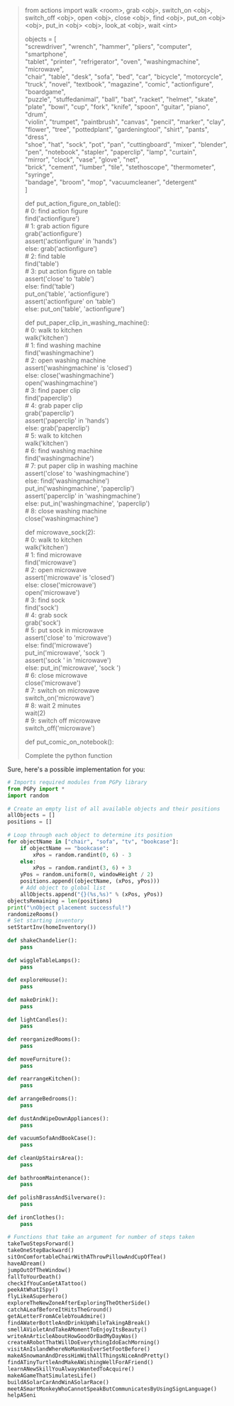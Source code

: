 > from actions import walk \<room\>, grab \<obj\>, switch_on \<obj\>, switch_off \<obj\>, open \<obj\>, close \<obj\>, find \<obj\>, put_on \<obj\> \<obj\>, put_in \<obj\> \<obj\>, look_at \<obj\>, wait \<int\>    
>     
>     
> objects = [    
> "screwdriver", "wrench", "hammer", "pliers", "computer", "smartphone",    
> "tablet", "printer", "refrigerator", "oven", "washingmachine", "microwave",    
> "chair", "table", "desk", "sofa", "bed", "car", "bicycle", "motorcycle",    
> "truck", "novel", "textbook", "magazine", "comic", "actionfigure", "boardgame",    
> "puzzle", "stuffedanimal", "ball", "bat", "racket", "helmet", "skate",    
> "plate", "bowl", "cup", "fork", "knife", "spoon", "guitar", "piano", "drum",    
> "violin", "trumpet", "paintbrush", "canvas", "pencil", "marker", "clay",    
> "flower", "tree", "pottedplant", "gardeningtool", "shirt", "pants", "dress",    
> "shoe", "hat", "sock", "pot", "pan", "cuttingboard", "mixer", "blender",    
> "pen", "notebook", "stapler", "paperclip", "lamp", "curtain",    
> "mirror", "clock", "vase", "glove", "net",    
> "brick", "cement", "lumber", "tile", "stethoscope", "thermometer", "syringe",    
> "bandage", "broom", "mop", "vacuumcleaner", "detergent"    
> ]    
>     
> def put_action_figure_on_table():    
> \# 0: find action figure    
> find('actionfigure')    
> \# 1: grab action figure    
> grab('actionfigure')    
> assert('actionfigure' in 'hands')    
> else: grab('actionfigure')    
> \# 2: find table    
> find('table')    
> \# 3: put action figure on table    
> assert('close' to 'table')    
> else: find('table')    
> put_on('table', 'actionfigure')    
> assert('actionfigure' on 'table')    
> else: put_on('table', 'actionfigure')    
>     
> def put_paper_clip_in_washing_machine():    
> \# 0: walk to kitchen    
> walk('kitchen')    
> \# 1: find washing machine    
> find('washingmachine')    
> \# 2: open washing machine    
> assert('washingmachine' is 'closed')    
> else: close('washingmachine')    
> open('washingmachine')    
> \# 3: find paper clip    
> find('paperclip')    
> \# 4: grab paper clip    
> grab('paperclip')    
> assert('paperclip' in 'hands')    
> else: grab('paperclip')    
> \# 5: walk to kitchen    
> walk('kitchen')    
> \# 6: find washing machine    
> find('washingmachine')    
> \# 7: put paper clip in washing machine    
> assert('close' to 'washingmachine')    
> else: find('washingmachine')    
> put_in('washingmachine', 'paperclip')    
> assert('paperclip' in 'washingmachine')    
> else: put_in('washingmachine', 'paperclip')    
> \# 8: close washing machine    
> close('washingmachine')    
>     
> def microwave_sock(2):    
> \# 0: walk to kitchen    
> walk('kitchen')    
> \# 1: find microwave    
> find('microwave')    
> \# 2: open microwave    
> assert('microwave' is 'closed')    
> else: close('microwave')    
> open('microwave')    
> \# 3: find sock    
> find('sock')    
> \# 4: grab sock    
> grab('sock')    
> \# 5: put sock in microwave    
> assert('close' to 'microwave')    
> else: find('microwave')    
> put_in('microwave', 'sock ')    
> assert('sock ' in 'microwave')    
> else: put_in('microwave', 'sock ')    
> \# 6: close microwave    
> close('microwave')    
> \# 7: switch on microwave    
> switch_on('microwave')    
> \# 8: wait 2 minutes    
> wait(2)    
> \# 9: switch off microwave    
> switch_off('microwave')    
>     
> def put_comic_on_notebook():    
>     
> Complete the python function    
  
  
Sure, here's a possible implementation for you:  
  
```python  
# Imports required modules from PGPy library  
from PGPy import *  
import random  
  
# Create an empty list of all available objects and their positions  
allObjects = []  
positions = []  
  
# Loop through each object to determine its position  
for objectName in ["chair", "sofa", "tv", "bookcase"]:  
    if objectName == "bookcase":  
        xPos = random.randint(0, 6) - 3  
    else:  
        xPos = random.randint(3, 6) + 3  
    yPos = random.uniform(0, windowHeight / 2)  
    positions.append((objectName, (xPos, yPos)))  
    # Add object to global list  
    allObjects.append("{}(%s,%s)" % (xPos, yPos))  
objectsRemaining = len(positions)  
print("\nObject placement successful!")  
randomizeRooms()  
# Set starting inventory  
setStartInv(homeInventory())  
  
def shakeChandelier():  
    pass  
  
def wiggleTableLamps():  
    pass  
  
def exploreHouse():  
    pass  
  
def makeDrink():  
    pass  
  
def lightCandles():  
    pass  
  
def reorganizedRooms():  
    pass  
  
def moveFurniture():  
    pass  
  
def rearrangeKitchen():  
    pass  
  
def arrangeBedrooms():  
    pass  
  
def dustAndWipeDownAppliances():  
    pass  
  
def vacuumSofaAndBookCase():  
    pass  
  
def cleanUpStairsArea():  
    pass  
  
def bathroomMaintenance():  
    pass  
  
def polishBrassAndSilverware():  
    pass  
  
def ironClothes():  
    pass  
  
# Functions that take an argument for number of steps taken  
takeTwoStepsForward()  
takeOneStepBackward()  
sitOnComfortableChairWithAThrowPillowAndCupOfTea()  
haveADream()  
jumpOutOfTheWindow()  
fallToYourDeath()  
checkIfYouCanGetATattoo()  
peekAtWhatISpy()  
flyLikeASuperhero()  
exploreTheNewZoneAfterExploringTheOtherSide()  
catchALeafBeforeItHitsTheGround()  
getALetterFromACelebYouAdmire()  
findAWaterBottleAndDrinkUpWhileTakingABreak()  
smellAVioletAndTakeAMomentToEnjoyItsBeauty()  
writeAnArticleAboutHowGoodOrBadMyDayWas()  
createARobotThatWillDoEverythingIdoEachMorning()  
visitAnIslandWhereNoManHasEverSetFootBefore()  
makeASnowmanAndDressHimWithAllThingsNiceAndPretty()  
findATinyTurtleAndMakeAWishingWellForAFriend()  
learnANewSkillYouAlwaysWantedToAcquire()  
makeAGameThatSimulatesLife()  
buildASolarCarAndWinASolarRace()  
meetASmartMonkeyWhoCannotSpeakButCommunicatesByUsingSignLanguage()  
helpASeni  
```  
